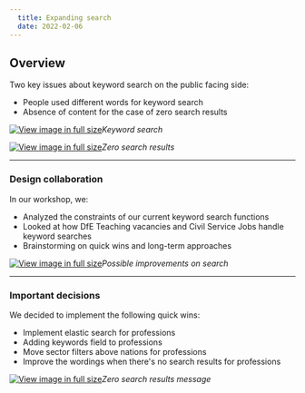```yaml
---
  title: Expanding search
  date: 2022-02-06
---
```


## Overview 

Two key issues about keyword search on the public facing side:
* People used different words for keyword search
* Absence of content for the case of zero search results

[![View image in full size](01.png)](01.png)*Keyword search*

[![View image in full size](01.png)](01.png)*Zero search results*

--- 

### Design collaboration

In our workshop, we:
* Analyzed the constraints of our current keyword search functions
* Looked at how DfE Teaching vacancies and Civil Service Jobs handle keyword searches
* Brainstorming on quick wins and long-term approaches

[![View image in full size](03.png)](03.png)*Possible improvements on search*

--- 

### Important decisions

We decided to implement the following quick wins:
* Implement elastic search for professions
* Adding keywords field to professions
* Move sector filters above nations for professions
* Improve the wordings when there's no search results for professions


[![View image in full size](04.png)](04.png)*Zero search results message*
